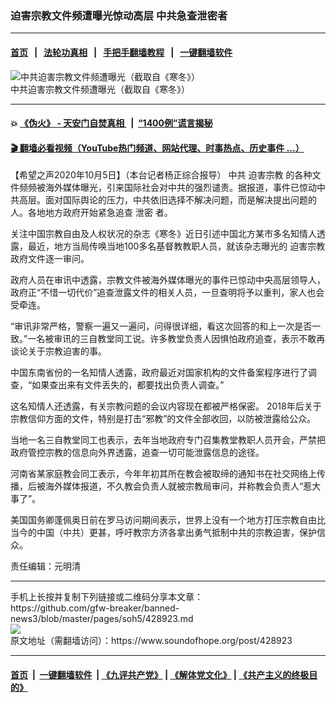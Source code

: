 ### 迫害宗教文件频遭曝光惊动高层 中共急查泄密者
------------------------

#### [首页](https://github.com/gfw-breaker/banned-news3/blob/master/README.md) &nbsp;&nbsp;|&nbsp;&nbsp; [法轮功真相](https://github.com/begood0513/basic/blob/master/README.md)  &nbsp;&nbsp;|&nbsp;&nbsp; [手把手翻墙教程](https://github.com/gfw-breaker/guides/wiki)  &nbsp;&nbsp;|&nbsp;&nbsp; [一键翻墙软件](https://github.com/gfw-breaker/nogfw/blob/master/README.md)  



<div><img alt="中共迫害宗教文件频遭曝光（截取自《寒冬》）" src="https://img.soundofhope.org/2020-10/1601890834619.png"/>
<br/><figcaption class="caption">
 中共迫害宗教文件频遭曝光（截取自《寒冬》）
</figcaption></div><hr/>

#### 💥 [《伪火》 - 天安门自焚真相 ](http://158.247.195.190:10000/videos/blog/weihuo.html)&nbsp; |&nbsp; [“1400例”谎言揭秘  ](http://158.247.195.190:10000/videos/blog/jiexi1400.html)

#### [ 🎬  翻墙必看视频（YouTube热门频道、网站代理、时事热点、历史事件 ...）](https://github.com/gfw-breaker/links/blob/master/banned.md)

<div><div class="Content__Wrapper sc-1bvya0-0 grZQxZ">
 <p class="meta-top">
  <span class="meta">
   【希望之声2020年10月5日】（本台记者杨正综合报导）
  </span>
  中共
  <ok href="/term/77440">
   迫害宗教
  </ok>
  的各种文件频频被海外媒体曝光，引来国际社会对中共的强烈谴责。据报道，事件已惊动中共高层。面对国际舆论的压力，中共依旧选择不解决问题，而是解决提出问题的人。各地地方政府开始紧急追查
  <ok href="/term/1762">
   泄密
  </ok>
  者。
 </p>
 <p>
  关注中国宗教自由及人权状况的杂志《寒冬》近日引述中国北方某市多名知情人透露，最近，地方当局传唤当地100多名基督教教职人员，就该杂志曝光的
  <ok href="/term/77440">
   迫害宗教
  </ok>
  政府文件逐一审问。
 </p>
 <div class="AD_Embed__Wrap-sc-1xslmin-0 igMuqX module desktop">
  <div>
  </div>
 </div>
 <p>
  政府人员在审讯中透露，宗教文件被海外媒体曝光的事件已惊动中央高层领导人，政府正“不惜一切代价”追查泄露文件的相关人员，一旦查明将予以重判，家人也会受牵连。
 </p>
 <p>
  “审讯非常严格，警察一遍又一遍问，问得很详细，看这次回答的和上一次是否一致。”一名被审讯的三自教堂同工说。许多教堂负责人因惧怕政府追查，表示不敢再谈论关于宗教迫害的事。
 </p>
 <p>
  中国东南省份的一名知情人透露，政府最近对国家机构的文件备案程序进行了调查，“如果查出来有文件丢失的，都要找出负责人调查。”
 </p>
 <p>
  这名知情人还透露，有关宗教问题的会议内容现在都被严格保密。 2018年后关于宗教信仰方面的文件，特别是打击“邪教”的文件全部收回，以防被泄露给公众。
 </p>
 <p>
  当地一名三自教堂同工也表示，去年当地政府专门召集教堂教职人员开会，严禁把政府管控宗教的信息向外界透露，追查一切可能泄露信息的途径。
 </p>
 <p>
  河南省某家庭教会同工表示，今年年初其所在教会被取缔的通知书在社交网络上传播，后被海外媒体报道，不久教会负责人就被宗教局审问，并称教会负责人“惹大事了”。
 </p>
 <p>
  美国国务卿蓬佩奥日前在罗马访问期间表示，世界上没有一个地方打压宗教自由比当今的中国（中共）更甚，呼吁教宗方济各拿出勇气抵制中共的宗教迫害，保护信众。
 </p>
 <p class="meta-btm">
  责任编辑：元明清
 </p>
</div>
</div>
<hr/>
手机上长按并复制下列链接或二维码分享本文章：<br/>
https://github.com/gfw-breaker/banned-news3/blob/master/pages/soh5/428923.md <br/>
<a href='https://github.com/gfw-breaker/banned-news3/blob/master/pages/soh5/428923.md'><img src='https://github.com/gfw-breaker/banned-news3/blob/master/pages/soh5/428923.md.png'/></a> <br/>
原文地址（需翻墙访问）：https://www.soundofhope.org/post/428923


------------------------
#### [首页](https://github.com/gfw-breaker/banned-news3/blob/master/README.md) &nbsp;|&nbsp; [一键翻墙软件](https://github.com/gfw-breaker/nogfw/blob/master/README.md) &nbsp;| [《九评共产党》](https://github.com/gfw-breaker/9ping.md/blob/master/README.md#九评之一评共产党是什么) | [《解体党文化》](https://github.com/gfw-breaker/jtdwh.md/blob/master/README.md) | [《共产主义的终极目的》](https://github.com/gfw-breaker/gczydzjmd.md/blob/master/README.md)


<img src='http://gfw-breaker.win/banned-news3/pages/soh5/428923.md' width='0px' height='0px'/>